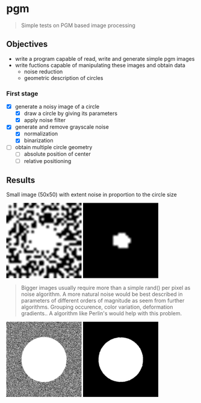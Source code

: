 # pgm
> Simple tests on PGM based image processing

## Objectives

* write a program capable of read, write and generate simple pgm images
* write fuctions capable of manipulating these images and obtain data
  * noise reduction
  * geometric description of circles

### First stage

  - [x] generate a noisy image of a circle
    - [x] draw a circle by giving its parameters
    - [x] apply noise filter
  - [x] generate and remove grayscale noise
    - [x] normalization
    - [x] binarization
  - [ ] obtain multiple circle geometry
    - [ ] absolute position of center
    - [ ] relative positioning

## Results

Small image (50x50) with extent noise in proportion to the circle size

![Noise generated](gen_noise.png)
![Removed noise](removed_noise.png)

> Bigger images usually require more than a simple rand() per pixel as noise algorithm. A more natural noise would be best described in parameters of different orders of magnitude as seem from further algorithms.
> Grouping occurence, color variation, deformation gradients.. A algorithm like Perlin's would help with this problem.

![Big image noise](gen_noise_big.png)
![Removed noise](removed_noise_big.png)

